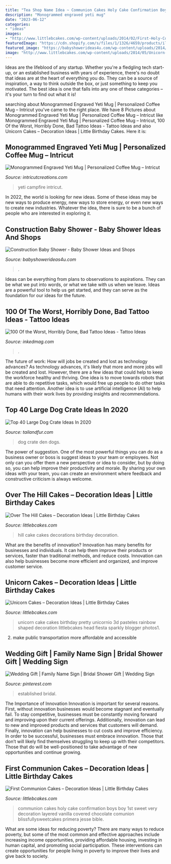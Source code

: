 ```yaml
---
title: "Tea Shop Name Idea ~ Communion Cakes Holy Cake Confirmation Boys Boy 1st Sweet Very Decoration Layered Vanilla Covered Chocolate Comunion Blissfullysweetcakes Primera Jesse Bible"
description: "Monogrammed engraved yeti mug"
date: "2023-06-12"
categories:
- "ideas"
images:
- "http://www.littlebcakes.com/wp-content/uploads/2014/02/First-Holy-Communion-Cakes.jpg"
featuredImage: "https://cdn.shopify.com/s/files/1/1326/4659/products/il_fullxfull.1450335413_4elm.jpg?v=1580325724"
featured_image: "https://babyshowerideas4u.com/wp-content/uploads/2014/02/5539_585554564820872_1905586066_n.jpg"
image: "http://www.littlebcakes.com/wp-content/uploads/2014/05/Unicorn-Cakes-Ideas.jpg"
---
```



Ideas are the lifeblood of any startup. Whether you're a fledgling tech start-up, or an established business with years of experience, there's no doubt that ideas are at the heart of everything you do. They can be a source of inspiration, a way to think outside the box, or just something to keep you motivated. The best idea is one that falls into any one of these categories – it's your turn to find out what it is!

	

		
searching about Monogrammed Engraved Yeti Mug | Personalized Coffee Mug – Intricut you've came to the right place. We have 8 Pictures about Monogrammed Engraved Yeti Mug | Personalized Coffee Mug – Intricut like Monogrammed Engraved Yeti Mug | Personalized Coffee Mug – Intricut, 100 Of the Worst, Horribly Done, Bad Tattoo Ideas - Tattoo Ideas and also Unicorn Cakes – Decoration Ideas | Little Birthday Cakes. Here it is:
		
    
## Monogrammed Engraved Yeti Mug | Personalized Coffee Mug – Intricut

<img loading=lazy src="https://cdn.shopify.com/s/files/1/1326/4659/products/il_fullxfull.1450335413_4elm.jpg?v=1580325724" onerror="this.onerror=null;this.src='https://tse4.mm.bing.net/th?id=OIP.YhVj-GJJzXtC544XLyx_PwHaGx&amp;pid=15.1';" alt="Monogrammed Engraved Yeti Mug | Personalized Coffee Mug – Intricut">

_Source: intricutcreations.com_

>yeti campfire intricut. 

	

In 2022, the world is looking for new ideas. Some of these ideas may be new ways to produce energy, new ways to store energy, or even new ways to create new industries. Whatever the idea, there is sure to be a bunch of people who are interested in exploring it.

    
## Construction Baby Shower - Baby Shower Ideas And Shops

<img loading=lazy src="https://babyshowerideas4u.com/wp-content/uploads/2014/02/5539_585554564820872_1905586066_n.jpg" onerror="this.onerror=null;this.src='https://tse1.mm.bing.net/th?id=OIP.SAjNS42ijfm-m0b-LTGjjwHaFj&amp;pid=15.1';" alt="Construction Baby Shower - Baby Shower Ideas and Shops">

_Source: babyshowerideas4u.com_

>. 

	

Ideas can be everything from plans to observations to aspirations. They can be what we put into words, or what we take with us when we leave. Ideas are a powerful tool to help us get started, and they can serve as the foundation for our ideas for the future.

    
## 100 Of The Worst, Horribly Done, Bad Tattoo Ideas - Tattoo Ideas

<img loading=lazy src="https://www.inkedmag.com/.image/t_share/MTY2ODYzMTQzODYyMDg1NDg0/hqr4oghjr3d31.png" onerror="this.onerror=null;this.src='https://tse3.mm.bing.net/th?id=OIP.4-_vr6i7C0YReMUgTXw6tgHaHi&amp;pid=15.1';" alt="100 Of the Worst, Horribly Done, Bad Tattoo Ideas - Tattoo Ideas">

_Source: inkedmag.com_

>. 

	

The future of work: How will jobs be created and lost as technology advances?
As technology advances, it's likely that more and more jobs will be created and lost. However, there are a few ideas that could help to keep the workforce healthy and thriving. One idea is to move towards robots that are able to do repetitive tasks, which would free up people to do other tasks that need attention. Another idea is to use artificial intelligence (AI) to help humans with their work lives by providing insights and recommendations.

    
## Top 40 Large Dog Crate Ideas In 2020

<img loading=lazy src="https://tailandfur.com/wp-content/uploads/2016/07/40-Comfy-Large-Dog-Crate-Ideas-10.png" onerror="this.onerror=null;this.src='https://tse2.mm.bing.net/th?id=OIP.hoADSboKnPLYcoiemmLd5AHaLI&amp;pid=15.1';" alt="Top 40 Large Dog Crate Ideas In 2020">

_Source: tailandfur.com_

>dog crate den dogs. 

	

The power of suggestion.
One of the most powerful things you can do as a business owner or boss is suggest ideas to your team or employees. Not only can you offer them a new perspective or idea to consider, but by doing so, you can help improve their productivity and morale. By sharing your own ideas with your team, you can create an environment where feedback and constructive criticism is always welcome.

    
## Over The Hill Cakes – Decoration Ideas | Little Birthday Cakes

<img loading=lazy src="http://www.littlebcakes.com/wp-content/uploads/2014/02/Over-The-Hill-Cake-Decorations.jpg" onerror="this.onerror=null;this.src='https://tse4.mm.bing.net/th?id=OIP.9MntciNnI6IqCn0LRFTFNgHaE8&amp;pid=15.1';" alt="Over The Hill Cakes – Decoration Ideas | Little Birthday Cakes">

_Source: littlebcakes.com_

>hill cake cakes decorations birthday decoration. 

	

What are the benefits of innovation?
Innovation has many benefits for businesses and individuals. It can help them improve their products or services, faster than traditional methods, and reduce costs. Innovation can also help businesses become more efficient and organized, and improve customer service.

    
## Unicorn Cakes – Decoration Ideas | Little Birthday Cakes

<img loading=lazy src="http://www.littlebcakes.com/wp-content/uploads/2014/05/Unicorn-Cakes-Ideas.jpg" onerror="this.onerror=null;this.src='https://tse4.mm.bing.net/th?id=OIP.W58qtqt_yNvC3znXlotTogHaJr&amp;pid=15.1';" alt="Unicorn Cakes – Decoration Ideas | Little Birthday Cakes">

_Source: littlebcakes.com_

>unicorn cake cakes birthday pretty unicornio 3d pasteles rainbow shaped decoration littlebcakes head fiesta sparkly blogger photos1. 

	

2. make public transportation more affordable and accessible

    
## Wedding Gift | Family Name Sign | Bridal Shower Gift | Wedding Sign

<img loading=lazy src="https://i.pinimg.com/736x/07/90/7d/07907d385bbef3951195333dc1979ec1.jpg" onerror="this.onerror=null;this.src='https://tse4.mm.bing.net/th?id=OIP.QGbCB66ISSjSwoCOFqTidgHaHa&amp;pid=15.1';" alt="Wedding Gift | Family Name Sign | Bridal Shower Gift | Wedding Sign">

_Source: pinterest.com_

>established bridal. 

	

The Importance of Innovation
Innovation is important for several reasons. First, without innovation businesses would become stagnant and eventually fail. To stay competitive, businesses must be constantly moving forward and improving upon their current offerings. Additionally, innovation can lead to new and improved products and services that customers will demand. Finally, innovation can help businesses to cut costs and improve efficiency.
In order to be successful, businesses must embrace innovation. Those that don’t will likely find themselves struggling to keep up with their competitors. Those that do will be well-positioned to take advantage of new opportunities and continue growing.

    
## First Communion Cakes – Decoration Ideas | Little Birthday Cakes

<img loading=lazy src="http://www.littlebcakes.com/wp-content/uploads/2014/02/First-Holy-Communion-Cakes.jpg" onerror="this.onerror=null;this.src='https://tse3.mm.bing.net/th?id=OIP.0KVVOoK9zQZyDnKkmjfktwHaIj&amp;pid=15.1';" alt="First Communion Cakes – Decoration Ideas | Little Birthday Cakes">

_Source: littlebcakes.com_

>communion cakes holy cake confirmation boys boy 1st sweet very decoration layered vanilla covered chocolate comunion blissfullysweetcakes primera jesse bible. 

	

What are some ideas for reducing poverty?
There are many ways to reduce poverty, but some of the most common and effective approaches include increasing income opportunities, providing affordable housing, investing in human capital, and promoting social participation. These interventions can create opportunities for people living in poverty to improve their lives and give back to society.

